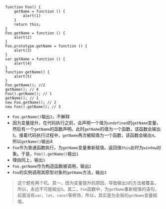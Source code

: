 ```
function Foo() {
    getName = function () {
        alert(1)
    }
    return this;
}
Foo.getName = function () {
    alert(2)
}
Foo.prototype.getName = function () {
    alert(3)
}
var getName = function () {
    alert(4)
}
function getName() {
    alert(5)
}
Foo.getName(); //2
getName(); // 4
Foo().getName(); // 1
getName(); // 1
new Foo.getName(); // 2
new Foo().getName(); // 3
```

- `Foo.getName()`输出`2`，不解释
- 因为变量提升，在代码执行之前，会声明一个值为`undefined`的`getName`变量，然后有一个`getName`的函数声明。此时`getName`的值为一个函数，该函数会输出`5`。接着代码执行过程中，`getName`再次被赋值为一个函数，该函数会输出`4`。所以`getName()`输出4
- `Foo`作为普通函数执行，为`getName`变量重新赋值。返回值`this`此时为`window`对象。于是，`Foo().getName()`输出`1`
- 理由同上，输出`1`
- `Foo.getName`作为构造函数被调用，输出`2`
- `Foo`的实例调用其原型对象的`getName`方法，输出`3`

> 这个题有两个坑。其一，因为变量提升的原因，导致输出`5`的方法被覆盖，所以，永远不可能输出`5`。其二，`Foo`函数中，为`getName`重新赋值的语句，前面没有`var`、`let`、`const`等修饰，所以，其实是为全局的`getName`变量赋值。